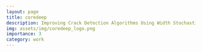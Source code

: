 ```yaml
---
layout: page
title: coredeep
description: Improving Crack Detection Algorithms Using Width Stochasticity
img: assets/img/coredeep_logo.png
importance: 3
category: work
---
```


<head>
    <meta charset="UTF-8">
    <meta name="viewport" content="width=device-width, initial-scale=1.0">
    <style>
        .info-box {
            border: 2px solid #3498db; /* Border color */
            padding: 20px; /* Padding inside the box */
            border-radius: 10px; /* Rounded corners */
            box-shadow: 0 4px 8px rgba(0, 0, 0, 0.1); /* Box shadow for a subtle lift */
            max-width: 800px; /* Maximum width of the box */
            text-align: center;
        }

        .info-box p {
            margin: 0; /* Remove default margin for better spacing */
        }
    
    table {
      font-family: Arial, sans-serif;
      border-collapse: collapse;
      width: 100%;
    }

    th, td {
      border: 1px solid #dddddd;
      text-align: left;
      padding: 8px;
    }


    </style>
</head>

In this discussion, we present an overview of the width stochasticity in cracks and how it can help in improving existing approaches significantly. The details are discussed in <a href="https://arxiv.org/abs/2209.04648">this article</a>.


 <div class="info-box">
 <h3><b>Background</b></h3>
        <p>Automatically detecting or segmenting cracks in images can help in reducing the cost of maintenance or operations. Detecting, measuring and quantifying cracks for distress analysis in challenging background scenarios is a difficult task as there is no clear boundary that separates cracks from the background. Therefore, the algorithms should be developed while considering the inherent challenges associated with data. Some of the perceptually noted challenges are color, intensity, depth, blur, motion-blur, orientation, different region of interest (ROI) for the defect, scale, illumination, complex and challenging background, etc. These variations occur across (crack inter class) and within images (crack intra-class variabilities). Overall, there is significant background (inter) and foreground (intra-class) variability. In this work, we have attempted to reduce the effect of these variations in challenging background scenarios using the proposed stochastic width (SW) approach.</p></div>  
<br>

 <h3><center><b>Stochastic Width (SW)</b></center></h3>

In this section, we will discuss the stochastic width approach and how it is applied on the input binary crack masks.

 <div class="row justify-content-center">
    <div class="col-sm mt-3 mt-md-0 text-center">
        <div class="img">
            {% include figure.html path="assets/img/coredeep_1.png" title="example image" class="img-fluid rounded z-depth-1" %}
        </div>
        <div class="caption">
            The figure shows <b>(a)</b> input image, <b>(b)</b> ground truth mask, <b>(c)</b> gt dilated with 3 x 3 kernel, <b>(d)</b> mask (c) dilated with 5 x 5 kernel and  <b>(e)</b> mask (d) dilated with 8 by 8 kernel (from left to right)
        </div>
    </div>
</div>

<h3><center><b>Results</b></center></h3>
In this section, we compare the predictions of models trained using three different approaches listed in the table below:
<br>
<h4><center><b>Comparison of UNet2D Models</b></center></h4>

  <table>
    <tr>
      <th>Method</th>
      <th>Description</th>
    </tr>
    <tr>
      <td>BASELINE</td>
      <td>UNet2D model + binary cross entropy loss</td>
    </tr>
    <tr>
      <td>FR</td>
      <td>UNet2D model + focal loss + random augmentation (during training).</td>
    </tr>
    <tr>
      <td>SW</td>
      <td>UNet2D model + focal loss + random augmentation (during training) + input data SW augmentation.</td>
    </tr>
  </table>
<br>
The figure below show that that there is a significant improvement in the crack connectivity in the stochastic width approach results.

<div class="row justify-content-center">
    <div class="col-sm mt-3 mt-md-0 text-center">
        <div class="img">
            {% include figure.html path="assets/img/coredeep_2.png" title="example image" class="img-fluid rounded z-depth-1" %}
        </div>
        <div class="caption">
            The figure shows the baseline, FR and SW predictions (from left to right) respectively on the top row and FR - BASELINE prediction (where the pixels that are present in FR but not in BASELINE are highlighted in blue) and SW - FR prediction on the bottom row respectively. These results correspond to the UNet2D models with ResNet50 backbone pretrained on imagenet.
        </div>
    </div>
</div>


 <h3><center><b>Under Work!!!</b></center></h3>
